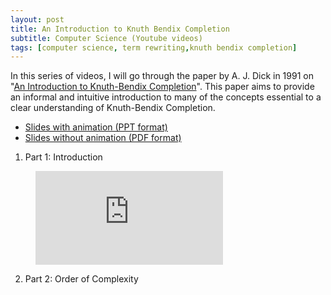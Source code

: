 ```yaml
---
layout: post
title: An Introduction to Knuth Bendix Completion
subtitle: Computer Science (Youtube videos)
tags: [computer science, term rewriting,knuth bendix completion]
---
```


In this series of videos, I will go through the paper by A. J. Dick in 1991 on "[An Introduction to Knuth-Bendix Completion](https://www.researchgate.net/publication/220460160_An_Introduction_to_Knuth-Bendix_Completion)". This paper aims to provide an informal and intuitive introduction to many of the concepts essential to a clear understanding of Knuth-Bendix Completion.

- [Slides with animation (PPT format)](https://www.dropbox.com/s/cdjc5u0c00wa5x6/KBC.pptx?dl=0)
- [Slides without animation (PDF format)](https://www.dropbox.com/s/d2knw0mpzwnmixd/KBC_print.pdf?dl=0)

1. Part 1: Introduction

<!-- blank line -->
<figure class="video_container">
  <iframe src="https://www.youtube.com/embed/cB5lvUK3wLU" frameborder="0" allowfullscreen="true"> </iframe>
</figure>
<!-- blank line -->

2. Part 2: Order of Complexity
